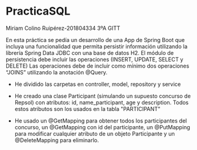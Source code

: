 # PracticaSQL
Miriam Colino Ruipérez-201804334 3ºA GITT 

En esta práctica se pedía un desarrollo de una App de Spring Boot que incluya una funcionalidad que permita persistir información utilizando la librería Spring Data JDBC con una base de datos H2. El módulo de persistencia debe incluir las operaciones (INSERT, UPDATE,  SELECT y DELETE)
Las operaciones debe de incluir como mínimo dos operaciones “JOINS”  utilizando la anotación @Query.

- He dividido las carpetas en controller, model, repository y service

- He creado una clase Participant (simulando un supuesto concurso de Repsol) con atributos: id, name_participant, age y description. Todos estos atributos son los usados en la tabla "PARTICIPANT" 

- He usado un  @GetMapping para obtener todos los participantes del concurso, un @GetMapping con id del participante, un @PutMapping para modificar cualquier atributo de un objeto Participante y un @DeleteMapping para eliminarlo.








